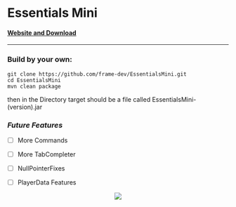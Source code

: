 # Essentials Mini
#### [Website and Download](https://framedev.stream/sites/downloads/essentialsmini)
___
### Build by your own:
```
git clone https://github.com/frame-dev/EssentialsMini.git
cd EssentialsMini
mvn clean package
```

then in the Directory target should be a file called EssentialsMini-(version).jar

### *Future Features*
- [ ] More Commands
- [ ] More TabCompleter
- [ ] NullPointerFixes
- [ ] PlayerData Features


<div style="text-align:center"><img src="https://framedev.stream/logo.jpg" /></div>